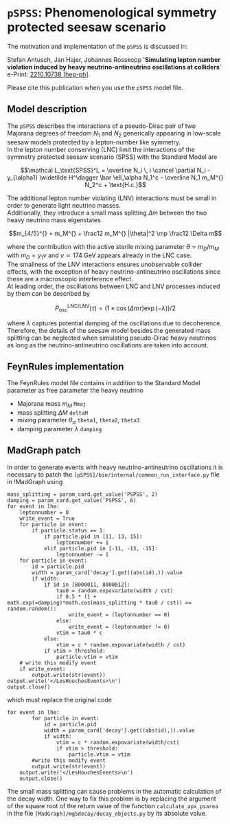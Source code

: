 # `pSPSS`: Phenomenological symmetry protected seesaw scenario

The motivation and implementation of the `pSPSS` is discussed in:

Stefan Antusch, Jan Hajer, Johannes Rosskopp '**Simulating lepton number violation induced by heavy neutrino-antineutrino oscillations at colliders**' e-Print: [2210.10738 [hep-ph]](https://arxiv.org/abs/2210.10738).


Please cite this publication when you use the `pSPSS` model file.

## Model description

The `pSPSS` describes the interactions of a pseudo-Dirac pair of two Majorana degrees of freedom $N_1$ and $N_2$ generically appearing in low-scale seesaw models protected by a lepton-number like symmetry.<br/>
In the lepton number conserving (LNC) limit the interactions of the symmetry protected seesaw scenario (SPSS) with the Standard Model are

$$\mathcal L_\text{SPSS}^L = \overline N_i \, i \cancel \partial N_i -  y_{\alpha1} \widetilde H^\dagger \bar \ell_\alpha N_1^c - \overline N_1 m_M^{} N_2^c + \text{H.c.}$$

The additional lepton number violating (LNV) interactions must be small in order to generate light neutrino masses.<br/>
Additionally, they introduce a small mass splitting $\Delta m$ between the two heavy neutrino mass eigenstates

$$m_{4/5}^{} = m_M^{} + \frac12 m_M^{} |\theta|^2 \mp \frac12 \Delta m$$

where the contribution with the active sterile mixing parameter $\theta = m_D / m_M$ with $m_D = y_1 v$ and $v\simeq174 \text{ GeV}$ appears already in the LNC case.<br/>
The smallness of the LNV interactions ensures unobservable collider effects, with the exception of heavy neutrino-antineutrino oscillations since these are a macroscopic interference effect.<br/>
At leading order, the oscillations between LNC and LNV processes induced by them can be described by

$$P^{\text{LNC}/\text{LNV}}_\text{osc}(\tau) = (1 \pm \cos\left(\Delta m \tau \right) \exp(-\lambda))/2$$

where $\lambda$ captures potential damping of the oscillations due to decoherence.<br/>
Therefore, the details of the seesaw model besides the generated mass splitting can be neglected when simulating pseudo-Dirac heavy neutrinos as long as the neutrino-antineutrino oscillations are taken into account.

## FeynRules implementation

The FeynRules model file contains in addition to the Standard Model parameter as free parameter the heavy neutrino

* Majorana mass $m_M$ `Mmaj`
* mass splitting $\Delta M$ `deltaM`
* mixing parameter $\theta_\alpha$ `theta1`, `theta2`, `theta3`
* damping parameter $\lambda$ `damping`

## MadGraph patch

In order to generate events with heavy neutrino-antineutrino oscillations it is necessary to patch the `[pSPSS]/bin/internal/common_run_interface.py` file in !MadGraph using


```
mass_splitting = param_card.get_value('PSPSS', 2)
damping = param_card.get_value('PSPSS', 6)
for event in lhe:
    leptonnumber = 0
    write_event = True
    for particle in event:
        if particle.status == 1:
            if particle.pid in [11, 13, 15]:
                leptonnumber += 1
            elif particle.pid in [-11, -13, -15]:
                leptonnumber -= 1
    for particle in event:
        id = particle.pid
        width = param_card['decay'].get((abs(id),)).value
        if width:
            if id in [8000011, 8000012]:
                tau0 = random.expovariate(width / cst)
                if 0.5 * (1 + math.exp(=damping)*math.cos(mass_splitting * tau0 / cst)) >= random.random():
                    write_event = (leptonnumber == 0)
                else:
                    write_event = (leptonnumber != 0)
                vtim = tau0 * c
            else:
                vtim = c * random.expovariate(width / cst)
            if vtim > threshold:
                particle.vtim = vtim
    # write this modify event
    if write_event:
        output.write(str(event))
output.write('</LesHouchesEvents>\n')
output.close()
```

which must replace the original code

```
for event in lhe:
        for particle in event:
            id = particle.pid
            width = param_card['decay'].get((abs(id),)).value
            if width:
                vtim = c * random.expovariate(width/cst)
                if vtim > threshold:
                    particle.vtim = vtim
        #write this modify event
        output.write(str(event))
    output.write('</LesHouchesEvents>\n')
    output.close()
```

The small mass splitting can cause problems in the automatic calculation of the decay width.
One way to fix this problem is by replacing the argument of the square root of the return value of the function `calculate_apx_psarea` in the file `[MadGraph]/mg5decay/decay_objects.py` by its absolute value.
